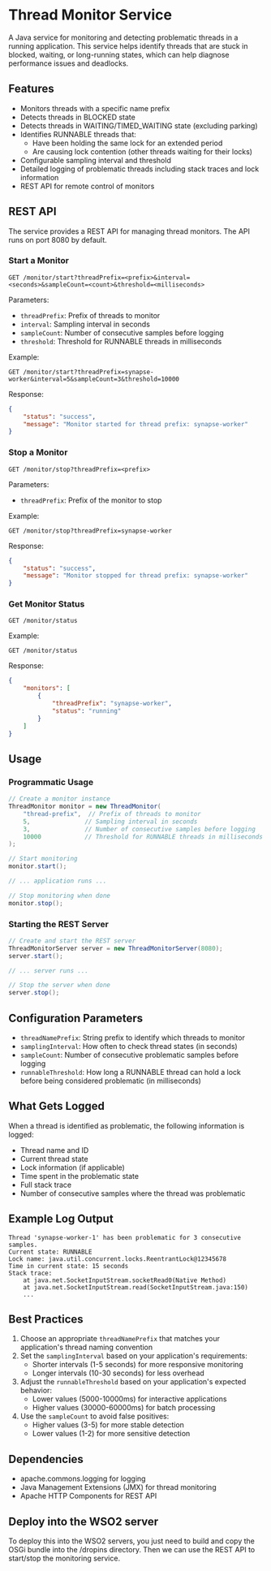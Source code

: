 # Thread Monitor Service

A Java service for monitoring and detecting problematic threads in a running application. This service helps identify threads that are stuck in blocked, waiting, or long-running states, which can help diagnose performance issues and deadlocks.

## Features

- Monitors threads with a specific name prefix
- Detects threads in BLOCKED state
- Detects threads in WAITING/TIMED_WAITING state (excluding parking)
- Identifies RUNNABLE threads that:
  - Have been holding the same lock for an extended period
  - Are causing lock contention (other threads waiting for their locks)
- Configurable sampling interval and threshold
- Detailed logging of problematic threads including stack traces and lock information
- REST API for remote control of monitors

## REST API

The service provides a REST API for managing thread monitors. The API runs on port 8080 by default.

### Start a Monitor

```
GET /monitor/start?threadPrefix=<prefix>&interval=<seconds>&sampleCount=<count>&threshold=<milliseconds>
```

Parameters:
- `threadPrefix`: Prefix of threads to monitor
- `interval`: Sampling interval in seconds
- `sampleCount`: Number of consecutive samples before logging
- `threshold`: Threshold for RUNNABLE threads in milliseconds

Example:
```
GET /monitor/start?threadPrefix=synapse-worker&interval=5&sampleCount=3&threshold=10000
```

Response:
```json
{
    "status": "success",
    "message": "Monitor started for thread prefix: synapse-worker"
}
```

### Stop a Monitor

```
GET /monitor/stop?threadPrefix=<prefix>
```

Parameters:
- `threadPrefix`: Prefix of the monitor to stop

Example:
```
GET /monitor/stop?threadPrefix=synapse-worker
```

Response:
```json
{
    "status": "success",
    "message": "Monitor stopped for thread prefix: synapse-worker"
}
```

### Get Monitor Status

```
GET /monitor/status
```

Example:
```
GET /monitor/status
```

Response:
```json
{
    "monitors": [
        {
            "threadPrefix": "synapse-worker",
            "status": "running"
        }
    ]
}
```

## Usage

### Programmatic Usage

```java
// Create a monitor instance
ThreadMonitor monitor = new ThreadMonitor(
    "thread-prefix",  // Prefix of threads to monitor
    5,               // Sampling interval in seconds
    3,               // Number of consecutive samples before logging
    10000            // Threshold for RUNNABLE threads in milliseconds
);

// Start monitoring
monitor.start();

// ... application runs ...

// Stop monitoring when done
monitor.stop();
```

### Starting the REST Server

```java
// Create and start the REST server
ThreadMonitorServer server = new ThreadMonitorServer(8080);
server.start();

// ... server runs ...

// Stop the server when done
server.stop();
```

## Configuration Parameters

- `threadNamePrefix`: String prefix to identify which threads to monitor
- `samplingInterval`: How often to check thread states (in seconds)
- `sampleCount`: Number of consecutive problematic samples before logging
- `runnableThreshold`: How long a RUNNABLE thread can hold a lock before being considered problematic (in milliseconds)

## What Gets Logged

When a thread is identified as problematic, the following information is logged:
- Thread name and ID
- Current thread state
- Lock information (if applicable)
- Time spent in the problematic state
- Full stack trace
- Number of consecutive samples where the thread was problematic

## Example Log Output

```
Thread 'synapse-worker-1' has been problematic for 3 consecutive samples.
Current state: RUNNABLE
Lock name: java.util.concurrent.locks.ReentrantLock@12345678
Time in current state: 15 seconds
Stack trace:
    at java.net.SocketInputStream.socketRead0(Native Method)
    at java.net.SocketInputStream.read(SocketInputStream.java:150)
    ...
```

## Best Practices

1. Choose an appropriate `threadNamePrefix` that matches your application's thread naming convention
2. Set the `samplingInterval` based on your application's requirements:
   - Shorter intervals (1-5 seconds) for more responsive monitoring
   - Longer intervals (10-30 seconds) for less overhead
3. Adjust the `runnableThreshold` based on your application's expected behavior:
   - Lower values (5000-10000ms) for interactive applications
   - Higher values (30000-60000ms) for batch processing
4. Use the `sampleCount` to avoid false positives:
   - Higher values (3-5) for more stable detection
   - Lower values (1-2) for more sensitive detection

## Dependencies

- apache.commons.logging for logging
- Java Management Extensions (JMX) for thread monitoring
- Apache HTTP Components for REST API

## Deploy into the WSO2 server

To deploy this into the WSO2 servers, you just need to build and copy the OSGi bundle into the /dropins directory. Then we can use the REST API to start/stop the monitoring service. 
